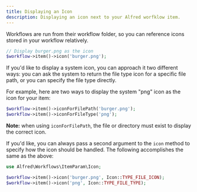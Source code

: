 ```yaml
---
title: Displaying an Icon
description: Displaying an icon next to your Alfred worfklow item.
---
```


Workflows are run from their workflow folder, so you can reference icons stored in your workflow relatively.

```php
// Display burger.png as the icon
$workflow->item()->icon('burger.png');
```

If you'd like to display a system icon, you can approach it two different ways: you can ask the system to return the file type icon for a specific file path, or you can specify the file type directly.

For example, here are two ways to display the system "png" icon as the icon for your item:

```php
$workflow->item()->iconForFilePath('burger.png');
$workflow->item()->iconForFileType('png');
```

**Note:** when using `iconForFilePath`, the file or directory must exist to display the correct icon.

If you'd like, you can always pass a second argument to the `icon` method to specify how the icon should be handled. The following accomplishes the same as the above:

```php
use Alfred\Workflows\ItemParam\Icon;

$workflow->item()->icon('burger.png', Icon::TYPE_FILE_ICON);
$workflow->item()->icon('png', Icon::TYPE_FILE_TYPE);
```